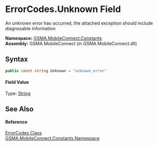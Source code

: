 ErrorCodes.Unknown Field
========================
An unknown error has occurred, the attached exception should include diagnosable information

**Namespace:** [GSMA.MobileConnect.Constants][1]  
**Assembly:** GSMA.MobileConnect (in GSMA.MobileConnect.dll)

Syntax
------

```csharp
public const string Unknown = "unknown_error"
```

#### Field Value
Type: [String][2]

See Also
--------

#### Reference
[ErrorCodes Class][3]  
[GSMA.MobileConnect.Constants Namespace][1]  

[1]: ../README.md
[2]: http://msdn.microsoft.com/en-us/library/s1wwdcbf
[3]: README.md
[4]: ../../_icons/Help.png
